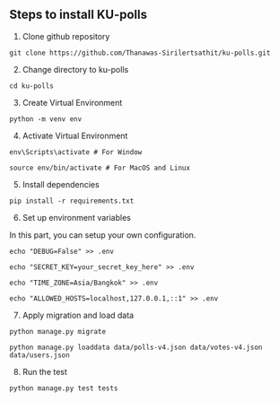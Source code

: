 ## Steps to install KU-polls
1. Clone github repository
```
git clone https://github.com/Thanawas-Sirilertsathit/ku-polls.git
```

2. Change directory to ku-polls
```
cd ku-polls
```

3. Create Virtual Environment
```
python -m venv env
```

4. Activate Virtual Environment
```
env\Scripts\activate # For Window
```
```
source env/bin/activate # For MacOS and Linux
```

5. Install dependencies
```
pip install -r requirements.txt
```

6. Set up environment variables

In this part, you can setup your own configuration.
```
echo "DEBUG=False" >> .env
```
```
echo "SECRET_KEY=your_secret_key_here" >> .env
```
```
echo "TIME_ZONE=Asia/Bangkok" >> .env
```
```
echo "ALLOWED_HOSTS=localhost,127.0.0.1,::1" >> .env
```

7. Apply migration and load data

```
python manage.py migrate
```
```
python manage.py loaddata data/polls-v4.json data/votes-v4.json data/users.json
```

8. Run the test
   
```
python manage.py test tests
```
